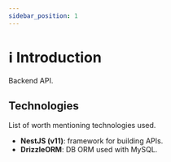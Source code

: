 ```yaml
---
sidebar_position: 1
---
```


# ℹ️ Introduction

Backend API.

## Technologies

List of worth mentioning technologies used.

- **NestJS (v11)**: framework for building APIs.
- **DrizzleORM**: DB ORM used with MySQL.
